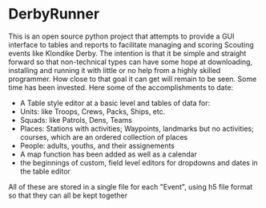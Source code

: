 # DerbyRunner
This is an open source python project that attempts to provide a GUI interface to tables and reports to facilitate managing and scoring Scouting events like Klondike Derby.  The intention is that it be simple and straight forward so that non-technical types can have some hope at downloading, installing and running it with little or no help from a highly skilled programmer.  How close to that goal it can get will remain to be seen.  Some time has been invested.  Here some of the accomplishments to date:
* A Table style editor at a basic level and tables of data for:
*   Units: like Troops, Crews, Packs, Ships, etc.
*   Squads: like Patrols, Dens, Teams
*   Places: Stations with activities; Waypoints, landmarks but no activities; courses, which are an ordered collection of places
*   People: adults, youths, and their assignements
*   A map function has been added as well as a calendar
*   the beginnings of custom, field level editors for dropdowns and dates in the table editor

All of these are stored in a single file for each "Event", using h5 file format so that they can all be kept together
